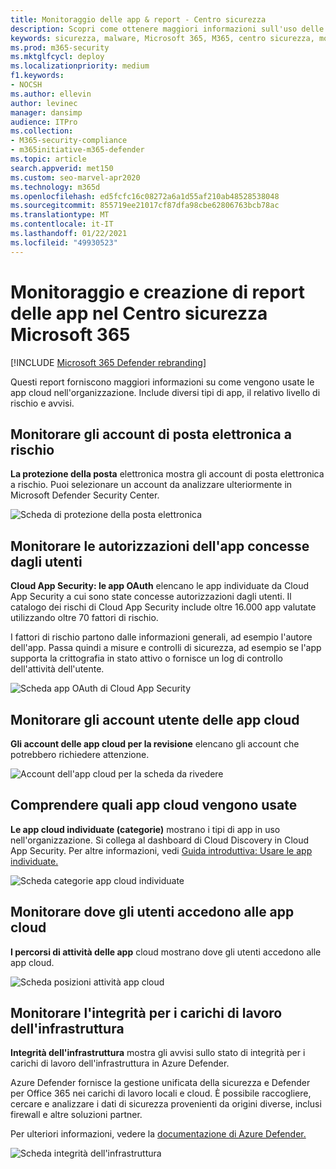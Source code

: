 ```yaml
---
title: Monitoraggio delle app & report - Centro sicurezza
description: Scopri come ottenere maggiori informazioni sull'uso delle app cloud nella tua organizzazione. Include diversi tipi di app, il relativo livello di rischio e avvisi.
keywords: sicurezza, malware, Microsoft 365, M365, centro sicurezza, monitorare, report, app
ms.prod: m365-security
ms.mktglfcycl: deploy
ms.localizationpriority: medium
f1.keywords:
- NOCSH
ms.author: ellevin
author: levinec
manager: dansimp
audience: ITPro
ms.collection:
- M365-security-compliance
- m365initiative-m365-defender
ms.topic: article
search.appverid: met150
ms.custom: seo-marvel-apr2020
ms.technology: m365d
ms.openlocfilehash: ed5fcfc16c08272a6a1d55af210ab48528538048
ms.sourcegitcommit: 855719ee21017cf87dfa98cbe62806763bcb78ac
ms.translationtype: MT
ms.contentlocale: it-IT
ms.lasthandoff: 01/22/2021
ms.locfileid: "49930523"
---
```

# <a name="app-monitoring-and-reporting-in-the-microsoft-365-security-center"></a>Monitoraggio e creazione di report delle app nel Centro sicurezza Microsoft 365

[!INCLUDE [Microsoft 365 Defender rebranding](../includes/microsoft-defender.md)]


Questi report forniscono maggiori informazioni su come vengono usate le app cloud nell'organizzazione. Include diversi tipi di app, il relativo livello di rischio e avvisi.

## <a name="monitor-email-accounts-at-risk"></a>Monitorare gli account di posta elettronica a rischio

**La protezione della posta** elettronica mostra gli account di posta elettronica a rischio. Puoi selezionare un account da analizzare ulteriormente in Microsoft Defender Security Center.

![Scheda di protezione della posta elettronica](../../media/email-protection.png)

## <a name="monitor-app-permissions-granted-by-users"></a>Monitorare le autorizzazioni dell'app concesse dagli utenti

**Cloud App Security: le app OAuth** elencano le app individuate da Cloud App Security a cui sono state concesse autorizzazioni dagli utenti. Il catalogo dei rischi di Cloud App Security include oltre 16.000 app valutate utilizzando oltre 70 fattori di rischio.

I fattori di rischio partono dalle informazioni generali, ad esempio l'autore dell'app. Passa quindi a misure e controlli di sicurezza, ad esempio se l'app supporta la crittografia in stato attivo o fornisce un log di controllo dell'attività dell'utente.

![Scheda app OAuth di Cloud App Security](../../media/cloud-app-security-oauth-apps.png)

## <a name="monitor-cloud-app-user-accounts"></a>Monitorare gli account utente delle app cloud

**Gli account delle app cloud per la revisione** elencano gli account che potrebbero richiedere attenzione.

![Account dell'app cloud per la scheda da rivedere](../../media/cloud-app-accounts-for-review.png)

## <a name="understand-which-cloud-apps-are-used"></a>Comprendere quali app cloud vengono usate

**Le app cloud individuate (categorie)** mostrano i tipi di app in uso nell'organizzazione. Si collega al dashboard di Cloud Discovery in Cloud App Security. Per altre informazioni, vedi [Guida introduttiva: Usare le app individuate.](https://docs.microsoft.com/cloud-app-security/discovered-apps)  

![Scheda categorie app cloud individuate](../../media/discovered-cloud-apps-categories.png)

## <a name="monitor-where-users-access-cloud-apps"></a>Monitorare dove gli utenti accedono alle app cloud

**I percorsi di attività delle app** cloud mostrano dove gli utenti accedono alle app cloud.

![Scheda posizioni attività app cloud](../../media/cloud-app-activity-locations.png)

## <a name="monitor-health-for-infrastructure-workloads"></a>Monitorare l'integrità per i carichi di lavoro dell'infrastruttura

**Integrità dell'infrastruttura** mostra gli avvisi sullo stato di integrità per i carichi di lavoro dell'infrastruttura in Azure Defender.

Azure Defender fornisce la gestione unificata della sicurezza e Defender per Office 365 nei carichi di lavoro locali e cloud. È possibile raccogliere, cercare e analizzare i dati di sicurezza provenienti da origini diverse, inclusi firewall e altre soluzioni partner.

Per ulteriori informazioni, vedere la [documentazione di Azure Defender.](https://docs.microsoft.com/azure/security-center/)

![Scheda integrità dell'infrastruttura](../../media/infrastructure-health.png)
